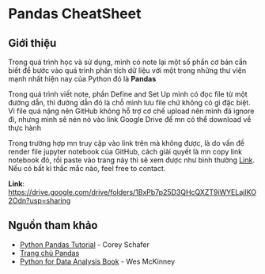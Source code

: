 # Pandas CheatSheet
## Giới thiệu
Trong quá trình học và sử dụng, mình có note lại một số phần cơ bản cần biết để bước vào quá trình phân tích dữ liệu với một trong những thư viện mạnh nhất hiện nay của Python đó là **Pandas**

Trong quá trình viết note, phần Define and Set Up mình có đọc file từ một đường dẫn, thì đường dẫn đó là chỗ mình lưu file chứ không có gì đặc biệt. Vì file quá nặng nên GitHub không hỗ trợ cơ chế upload nên mình đã ignore đi, nhưng mình sẽ nén nó vào link Google Drive để mn có thể download về thực hành

Trong trường hợp mn truy cập vào link trên mà không được, là do vấn đề render file jupyter notebook của GitHub, cách giải quyết là mn copy link notebook đó, rồi paste vào trang này thì sẽ xem được như bình thường [Link](https://nbviewer.jupyter.org/). Nếu có bất kì thắc mắc nào, feel free to contact.

**Link**: <https://drive.google.com/drive/folders/1BxPb7p25D3QHcQXZT9iWYELajIKO2Odn?usp=sharing>

## Nguồn tham khảo
- [Python Pandas Tutorial](https://youtu.be/ZyhVh-qRZPA) - Corey Schafer
- [Trang chủ Pandas](https://pandas.pydata.org/docs/reference/index.html)
- [Python for Data Analysis Book](https://drive.google.com/file/d/1PKzCG9gDF2AH5dkRRszoZlXGUn_VRWwl/view?usp=sharing) - Wes McKinney
